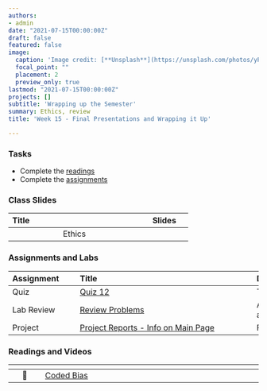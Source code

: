 ```yaml
---
authors:
- admin
date: "2021-07-15T00:00:00Z"
draft: false
featured: false
image:
  caption: 'Image credit: [**Unsplash**](https://unsplash.com/photos/yPBHXvN3HII)'
  focal_point: ""
  placement: 2
  preview_only: true
lastmod: "2021-07-15T00:00:00Z"
projects: []
subtitle: 'Wrapping up the Semester'
summary: Ethics, review
title: 'Week 15 - Final Presentations and Wrapping it Up'

---
```



### Tasks

- Complete the [readings](/post/15-week/#readings)
- Complete the [assignments](/post/15-week/#assignments-and-labs)

### Class Slides 

| <div style="width:250px;text-align:left">Title</div> | <div  style="width:80px;text-align:center">Slides</div> | 
|:---:|:---------------------|
| Ethics   | [<span style="color: #4b5357;"><i class="fas fa-desktop fa-lg"></i></span>](https://sta-198-glhlth-298-fall-2022.github.io/website/slides/week-02/coming-soon.html)  | 








### Assignments and Labs

| <div style="width:120px;text-align:left">Assignment</div> | <div style="width:340px;text-align:left">Title</div> | <div style="width:200px;text-align:left">Due</div> |
|:---|:---|:---|
| Quiz | [Quiz 12](https://sakai.duke.edu) | Tues., 11/30 |
| Lab Review |[Review Problems](https://sta-198-glhlth-298-fall-2022.github.io/website/slides/week-15/lab12_practice.html)| Attend lab to work these and for solutions! |
| Project | [Project Reports - Info on Main Page](https://sta-198-glhlth-298-fall-2022.github.io/website/) | Fri., 12/9 |




### Readings and Videos

| <div style="width:50px"></div>  | <div style="width:420px"></div>  |  <div style="width:200px"></div> |
|:---:|:---|:---:|
| :movie_camera: |[Coded Bias ](https://find.library.duke.edu/catalog/DUKE009834953)  |**Required** |


